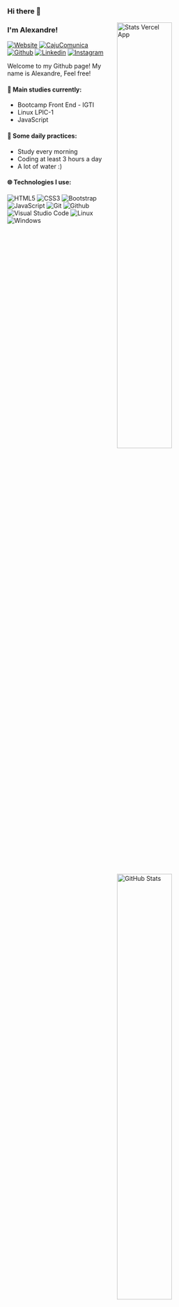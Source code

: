 ### Hi there 👋

<img width="50%" height="auto" align="right" alt="Stats Vercel App" src="https://github-readme-stats.vercel.app/api?username=ale-mouraboni&show_icons=true&theme=algolia">
<img width="50%" heigth="auto" align="right" alt="GitHub Stats" src="https://github-readme-streak-stats.herokuapp.com/?user=ale-mouraboni&theme=algolia">
<img width="50%" height="auto" align="right" alt="Most Used Languagens Stats" src="https://github-readme-stats.vercel.app/api/top-langs/?username=ale-mouraboni&layout=compact&theme=algolia">


### I'm Alexandre!

[![Website](https://img.shields.io/badge/-Website-1f1669)](http://amastertech.com.br/)
[![CajuComunica](https://img.shields.io/badge/-CajuComunica-f08700)](http://cajucomunica.com.br/)
[![Github](https://img.shields.io/badge/-Github-000?style=flat&logo=Github&logoColor=white)](https://github.com/ale-mouraboni)
[![Linkedin](https://img.shields.io/badge/-Linkedin-blue?style=flat&logo=Linkedin&logoColor=white)](https://www.linkedin.com/in/ale-mouraboni/)
[![Instagram](https://img.shields.io/badge/-Instagram-c13584?style=flat&logo=Instagram&logoColor=white)](https://www.instagram.com/ale.cldd/)

Welcome to my Github page! My name is Alexandre, Feel free!

#### 🌱 Main studies currently:
* Bootcamp Front End - IGTI
* Linux LPIC-1
* JavaScript

#### :muscle: Some daily practices:
* Study every morning
* Coding at least 3 hours a day
* A lot of water :)

#### :globe_with_meridians: Technologies I use:
![HTML5](https://img.shields.io/badge/%20HTML-%23e34f26?style=for-the-badge&logo=html5&logoColor=white)
![CSS3](https://img.shields.io/badge/%20CSS-%231772b6?style=for-the-badge&logo=css3&logoColor=white)
![Bootstrap](https://img.shields.io/badge/%20BOOTSTRAP-%23563d7c?style=for-the-badge&logo=bootstrap&logoColor=white)  
![JavaScript](https://img.shields.io/badge/%20JAVASCRIPT-%23f7df1e?style=for-the-badge&logo=javascript&logoColor=black)
![Git](https://img.shields.io/badge/%20GIT-%23f34f29?style=for-the-badge&logo=git&logoColor=white)
![Github](https://img.shields.io/badge/%20GITHUB-%23000000?style=for-the-badge&logo=github&logoColor=white)  
![Visual Studio Code](https://img.shields.io/badge/%20VS%20Code-%23007acc?style=for-the-badge&logo=visual-studio-code&logoColor=white) 
![Linux](https://img.shields.io/badge/%20LINUX-%23dd4814?style=for-the-badge&logo=linux&logoColor=black)
![Windows](https://img.shields.io/badge/%20WINDOWS-%230066cc?style=for-the-badge&logo=windows&logoColor=white)
